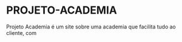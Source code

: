 # PROJETO-ACADEMIA
Projeto Academia é um site sobre uma academia que facilita tudo ao cliente, com 

